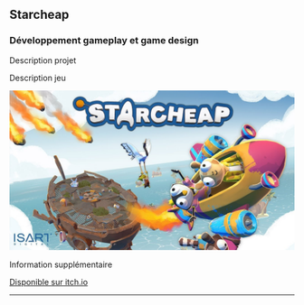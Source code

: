 ## Starcheap
### Développement gameplay et game design


Description projet

Description jeu

[![](assets/images/Starcheap_Thumbnail.jpg)](https://www.youtube.com/watch?v=fj48e-9iPCw)

Information supplémentaire

[Disponible sur itch.io](https://isart-digital.itch.io/starcheap)

* * *

